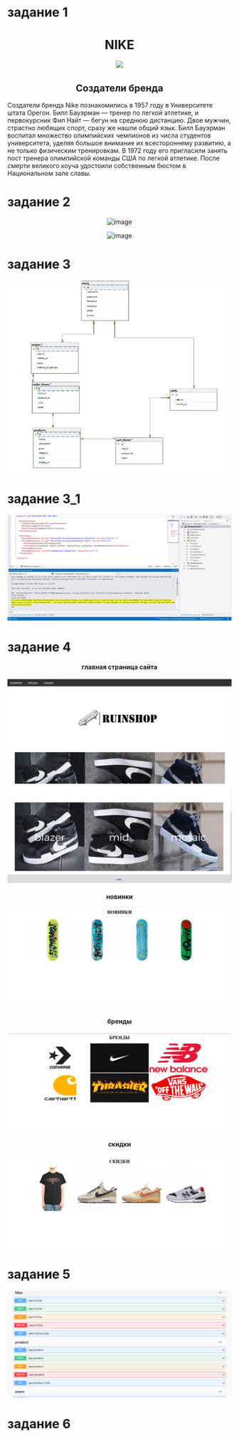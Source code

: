 # задание 1
<h1 align = "center">NIKE</h1>
<div align = "center">
<img src ="https://upload.wikimedia.org/wikipedia/commons/a/a6/Logo_NIKE.svg">
</div>

<h2 align = "center">Создатели бренда</h2>
Создатели бренда Nike познакомились в 1957 году в Университете штата Орегон. Билл Бауэрман — тренер по легкой атлетике, и первокурсник Фил Найт — бегун на среднюю дистанцию. Двое мужчин, страстно любящих спорт, сразу же нашли общий язык. Билл Бауэрман воспитал множество олимпийских чемпионов из числа студентов университета, уделяя большое внимание их всестороннему развитию, а не только физическим тренировкам. В 1972 году его пригласили занять пост тренера олимпийской команды США по легкой атлетике. После смерти великого коуча удостоили собственным бюстом в Национальном зале славы.


# задание 2
<div align = "center">

![image](https://user-images.githubusercontent.com/130051831/231482304-42808e31-7100-4f2c-b8e5-9db3aec5afa1.png)

![image](https://user-images.githubusercontent.com/130051831/231483400-4123f63d-3534-4580-9330-4784a8e9f6b5.png)

</div>

# задание 3 

<div align = "center">
<img src ="1.png">
</div>

# задание 3_1

<div align = "center">
<img src="task31.png">
</div>

# задание 4

<h4 align = "center">главная страница сайта</h4>
<img src="site1.png">
<img src="site2.png">
<h4 align = "center">новинки</h4>
<img src="site3.png">
<h4 align = "center">бренды</h4>
<img src="site4.png">
<h4 align = "center">скидки</h4>
<img src="site5.png">

# задание 5

<img src="task5.png">

# задание 6
